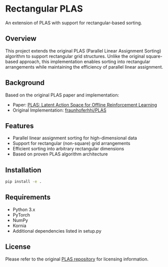# Rectangular PLAS

An extension of PLAS with support for rectangular-based sorting.

## Overview

This project extends the original PLAS (Parallel Linear Assignment Sorting) algorithm to support rectangular grid structures. Unlike the original square-based approach, this implementation enables sorting into rectangular arrangements while maintaining the efficiency of parallel linear assignment.

## Background

Based on the original PLAS paper and implementation:
- Paper: [PLAS: Latent Action Space for Offline Reinforcement Learning](https://arxiv.org/abs/2312.13299)
- Original Implementation: [fraunhoferhhi/PLAS](https://github.com/fraunhoferhhi/PLAS)

## Features

- Parallel linear assignment sorting for high-dimensional data
- Support for rectangular (non-square) grid arrangements
- Efficient sorting into arbitrary rectangular dimensions
- Based on proven PLAS algorithm architecture

## Installation

```bash
pip install -e .
```

## Requirements

- Python 3.x
- PyTorch
- NumPy
- Kornia
- Additional dependencies listed in setup.py

## License

Please refer to the original [PLAS repository](https://github.com/fraunhoferhhi/PLAS) for licensing information.
